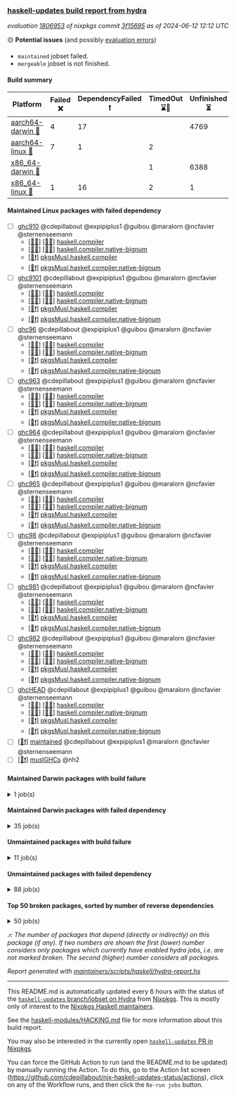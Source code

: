 ### [haskell-updates build report from hydra](https://hydra.nixos.org/jobset/nixpkgs/haskell-updates)
*evaluation [1806953](https://hydra.nixos.org/eval/1806953) of nixpkgs commit [3f15695](https://github.com/NixOS/nixpkgs/commits/3f15695b1a6e794fb9716f2ce68859574a1ebc49) as of 2024-06-12 12:12 UTC*

🟡 **Potential issues** (and possibly [evaluation errors](https://hydra.nixos.org/jobset/nixpkgs/haskell-updates))
  * `maintained` jobset failed.
  * `mergeable` jobset is not finished.

#### Build summary

 | Platform | Failed ❌ | DependencyFailed ❗ | TimedOut ⌛🚫 | Unfinished ⏳ | Success ✅ | 
 | --- | --- | --- | --- | --- | --- | 
 | [aarch64-darwin 🍏](https://hydra.nixos.org/eval/1806953?filter=.aarch64-darwin) | 4 | 17 |  | 4769 | 1640 | 
 | [aarch64-linux 📱](https://hydra.nixos.org/eval/1806953?filter=.aarch64-linux) | 7 | 1 | 2 |  | 6454 | 
 | [x86_64-darwin 🍎](https://hydra.nixos.org/eval/1806953?filter=.x86_64-darwin) |  |  | 1 | 6388 | 25 | 
 | [x86_64-linux 🐧](https://hydra.nixos.org/eval/1806953?filter=.x86_64-linux) | 1 | 16 | 2 | 1 | 6498 | 
#### Maintained Linux packages with failed dependency
- [ ] [ghc910](https://hydra.nixos.org/eval/1806953?filter=ghc910) @cdepillabout @expipiplus1 @guibou @maralorn @ncfavier @sternenseemann
  - [[📱✅]](https://hydra.nixos.org/build/262668985) [[🐧✅]](https://hydra.nixos.org/build/262659595) [haskell.compiler](https://hydra.nixos.org/eval/1806953?filter=haskell.compiler.ghc910)
  - [[📱✅]](https://hydra.nixos.org/build/262664456) [[🐧✅]](https://hydra.nixos.org/build/262670418) [haskell.compiler.native-bignum](https://hydra.nixos.org/eval/1806953?filter=haskell.compiler.native-bignum.ghc910)
  -  [[🐧❗]](https://hydra.nixos.org/build/262653115) [pkgsMusl.haskell.compiler](https://hydra.nixos.org/eval/1806953?filter=pkgsMusl.haskell.compiler.ghc910)
  -  [[🐧❗]](https://hydra.nixos.org/build/262666274) [pkgsMusl.haskell.compiler.native-bignum](https://hydra.nixos.org/eval/1806953?filter=pkgsMusl.haskell.compiler.native-bignum.ghc910)
- [ ] [ghc9101](https://hydra.nixos.org/eval/1806953?filter=ghc9101) @cdepillabout @expipiplus1 @guibou @maralorn @ncfavier @sternenseemann
  - [[📱✅]](https://hydra.nixos.org/build/262672603) [[🐧✅]](https://hydra.nixos.org/build/262656991) [haskell.compiler](https://hydra.nixos.org/eval/1806953?filter=haskell.compiler.ghc9101)
  - [[📱✅]](https://hydra.nixos.org/build/262657693) [[🐧✅]](https://hydra.nixos.org/build/262670287) [haskell.compiler.native-bignum](https://hydra.nixos.org/eval/1806953?filter=haskell.compiler.native-bignum.ghc9101)
  -  [[🐧❗]](https://hydra.nixos.org/build/262668291) [pkgsMusl.haskell.compiler](https://hydra.nixos.org/eval/1806953?filter=pkgsMusl.haskell.compiler.ghc9101)
  -  [[🐧❗]](https://hydra.nixos.org/build/262656759) [pkgsMusl.haskell.compiler.native-bignum](https://hydra.nixos.org/eval/1806953?filter=pkgsMusl.haskell.compiler.native-bignum.ghc9101)
- [ ] [ghc96](https://hydra.nixos.org/eval/1806953?filter=ghc96) @cdepillabout @expipiplus1 @guibou @maralorn @ncfavier @sternenseemann
  - [[📱✅]](https://hydra.nixos.org/build/262652134) [[🐧✅]](https://hydra.nixos.org/build/262649803) [haskell.compiler](https://hydra.nixos.org/eval/1806953?filter=haskell.compiler.ghc96)
  - [[📱✅]](https://hydra.nixos.org/build/262665569) [[🐧✅]](https://hydra.nixos.org/build/262648675) [haskell.compiler.native-bignum](https://hydra.nixos.org/eval/1806953?filter=haskell.compiler.native-bignum.ghc96)
  -  [[🐧❗]](https://hydra.nixos.org/build/262649143) [pkgsMusl.haskell.compiler](https://hydra.nixos.org/eval/1806953?filter=pkgsMusl.haskell.compiler.ghc96)
  -  [[🐧❗]](https://hydra.nixos.org/build/262656483) [pkgsMusl.haskell.compiler.native-bignum](https://hydra.nixos.org/eval/1806953?filter=pkgsMusl.haskell.compiler.native-bignum.ghc96)
- [ ] [ghc963](https://hydra.nixos.org/eval/1806953?filter=ghc963) @cdepillabout @expipiplus1 @guibou @maralorn @ncfavier @sternenseemann
  - [[📱✅]](https://hydra.nixos.org/build/262657790) [[🐧✅]](https://hydra.nixos.org/build/262672709) [haskell.compiler](https://hydra.nixos.org/eval/1806953?filter=haskell.compiler.ghc963)
  - [[📱✅]](https://hydra.nixos.org/build/262663211) [[🐧✅]](https://hydra.nixos.org/build/262647932) [haskell.compiler.native-bignum](https://hydra.nixos.org/eval/1806953?filter=haskell.compiler.native-bignum.ghc963)
  -  [[🐧❗]](https://hydra.nixos.org/build/262664681) [pkgsMusl.haskell.compiler](https://hydra.nixos.org/eval/1806953?filter=pkgsMusl.haskell.compiler.ghc963)
  -  [[🐧❗]](https://hydra.nixos.org/build/262672292) [pkgsMusl.haskell.compiler.native-bignum](https://hydra.nixos.org/eval/1806953?filter=pkgsMusl.haskell.compiler.native-bignum.ghc963)
- [ ] [ghc964](https://hydra.nixos.org/eval/1806953?filter=ghc964) @cdepillabout @expipiplus1 @guibou @maralorn @ncfavier @sternenseemann
  - [[📱✅]](https://hydra.nixos.org/build/262666305) [[🐧✅]](https://hydra.nixos.org/build/262672282) [haskell.compiler](https://hydra.nixos.org/eval/1806953?filter=haskell.compiler.ghc964)
  - [[📱✅]](https://hydra.nixos.org/build/262674040) [[🐧✅]](https://hydra.nixos.org/build/262664353) [haskell.compiler.native-bignum](https://hydra.nixos.org/eval/1806953?filter=haskell.compiler.native-bignum.ghc964)
  -  [[🐧❗]](https://hydra.nixos.org/build/262655458) [pkgsMusl.haskell.compiler](https://hydra.nixos.org/eval/1806953?filter=pkgsMusl.haskell.compiler.ghc964)
  -  [[🐧❗]](https://hydra.nixos.org/build/262664731) [pkgsMusl.haskell.compiler.native-bignum](https://hydra.nixos.org/eval/1806953?filter=pkgsMusl.haskell.compiler.native-bignum.ghc964)
- [ ] [ghc965](https://hydra.nixos.org/eval/1806953?filter=ghc965) @cdepillabout @expipiplus1 @guibou @maralorn @ncfavier @sternenseemann
  - [[📱✅]](https://hydra.nixos.org/build/262668397) [[🐧✅]](https://hydra.nixos.org/build/262671980) [haskell.compiler](https://hydra.nixos.org/eval/1806953?filter=haskell.compiler.ghc965)
  - [[📱✅]](https://hydra.nixos.org/build/262657761) [[🐧✅]](https://hydra.nixos.org/build/262661853) [haskell.compiler.native-bignum](https://hydra.nixos.org/eval/1806953?filter=haskell.compiler.native-bignum.ghc965)
  -  [[🐧❗]](https://hydra.nixos.org/build/262664962) [pkgsMusl.haskell.compiler](https://hydra.nixos.org/eval/1806953?filter=pkgsMusl.haskell.compiler.ghc965)
  -  [[🐧❗]](https://hydra.nixos.org/build/262668226) [pkgsMusl.haskell.compiler.native-bignum](https://hydra.nixos.org/eval/1806953?filter=pkgsMusl.haskell.compiler.native-bignum.ghc965)
- [ ] [ghc98](https://hydra.nixos.org/eval/1806953?filter=ghc98) @cdepillabout @expipiplus1 @guibou @maralorn @ncfavier @sternenseemann
  - [[📱✅]](https://hydra.nixos.org/build/262673169) [[🐧✅]](https://hydra.nixos.org/build/262650294) [haskell.compiler](https://hydra.nixos.org/eval/1806953?filter=haskell.compiler.ghc98)
  - [[📱✅]](https://hydra.nixos.org/build/262665316) [[🐧✅]](https://hydra.nixos.org/build/262665090) [haskell.compiler.native-bignum](https://hydra.nixos.org/eval/1806953?filter=haskell.compiler.native-bignum.ghc98)
  -  [[🐧❗]](https://hydra.nixos.org/build/262667784) [pkgsMusl.haskell.compiler](https://hydra.nixos.org/eval/1806953?filter=pkgsMusl.haskell.compiler.ghc98)
  -  [[🐧❗]](https://hydra.nixos.org/build/262670966) [pkgsMusl.haskell.compiler.native-bignum](https://hydra.nixos.org/eval/1806953?filter=pkgsMusl.haskell.compiler.native-bignum.ghc98)
- [ ] [ghc981](https://hydra.nixos.org/eval/1806953?filter=ghc981) @cdepillabout @expipiplus1 @guibou @maralorn @ncfavier @sternenseemann
  - [[📱✅]](https://hydra.nixos.org/build/262673276) [[🐧✅]](https://hydra.nixos.org/build/262674209) [haskell.compiler](https://hydra.nixos.org/eval/1806953?filter=haskell.compiler.ghc981)
  - [[📱✅]](https://hydra.nixos.org/build/262652824) [[🐧✅]](https://hydra.nixos.org/build/262675176) [haskell.compiler.native-bignum](https://hydra.nixos.org/eval/1806953?filter=haskell.compiler.native-bignum.ghc981)
  -  [[🐧❗]](https://hydra.nixos.org/build/262675153) [pkgsMusl.haskell.compiler](https://hydra.nixos.org/eval/1806953?filter=pkgsMusl.haskell.compiler.ghc981)
  -  [[🐧❗]](https://hydra.nixos.org/build/262653197) [pkgsMusl.haskell.compiler.native-bignum](https://hydra.nixos.org/eval/1806953?filter=pkgsMusl.haskell.compiler.native-bignum.ghc981)
- [ ] [ghc982](https://hydra.nixos.org/eval/1806953?filter=ghc982) @cdepillabout @expipiplus1 @guibou @maralorn @ncfavier @sternenseemann
  - [[📱✅]](https://hydra.nixos.org/build/262661906) [[🐧✅]](https://hydra.nixos.org/build/262670037) [haskell.compiler](https://hydra.nixos.org/eval/1806953?filter=haskell.compiler.ghc982)
  - [[📱✅]](https://hydra.nixos.org/build/262673898) [[🐧✅]](https://hydra.nixos.org/build/262657211) [haskell.compiler.native-bignum](https://hydra.nixos.org/eval/1806953?filter=haskell.compiler.native-bignum.ghc982)
  -  [[🐧❗]](https://hydra.nixos.org/build/262667290) [pkgsMusl.haskell.compiler](https://hydra.nixos.org/eval/1806953?filter=pkgsMusl.haskell.compiler.ghc982)
  -  [[🐧❗]](https://hydra.nixos.org/build/262650996) [pkgsMusl.haskell.compiler.native-bignum](https://hydra.nixos.org/eval/1806953?filter=pkgsMusl.haskell.compiler.native-bignum.ghc982)
- [ ] [ghcHEAD](https://hydra.nixos.org/eval/1806953?filter=ghcHEAD) @cdepillabout @expipiplus1 @guibou @maralorn @ncfavier @sternenseemann
  - [[📱✅]](https://hydra.nixos.org/build/262673686) [[🐧✅]](https://hydra.nixos.org/build/262653741) [haskell.compiler](https://hydra.nixos.org/eval/1806953?filter=haskell.compiler.ghcHEAD)
  - [[📱✅]](https://hydra.nixos.org/build/262671209) [[🐧✅]](https://hydra.nixos.org/build/262672329) [haskell.compiler.native-bignum](https://hydra.nixos.org/eval/1806953?filter=haskell.compiler.native-bignum.ghcHEAD)
  -  [[🐧❗]](https://hydra.nixos.org/build/262659274) [pkgsMusl.haskell.compiler](https://hydra.nixos.org/eval/1806953?filter=pkgsMusl.haskell.compiler.ghcHEAD)
  -  [[🐧❗]](https://hydra.nixos.org/build/262664565) [pkgsMusl.haskell.compiler.native-bignum](https://hydra.nixos.org/eval/1806953?filter=pkgsMusl.haskell.compiler.native-bignum.ghcHEAD)
- [ ] [[🐧❗]](https://hydra.nixos.org/build/262679110) [maintained](https://hydra.nixos.org/eval/1806953?filter=maintained) @cdepillabout @expipiplus1 @maralorn @ncfavier @sternenseemann
- [ ] [[🐧❗]](https://hydra.nixos.org/build/262653265) [muslGHCs](https://hydra.nixos.org/eval/1806953?filter=muslGHCs) @nh2
#### Maintained Darwin packages with build failure
<details><summary>1 job(s) </summary>

- [ ] [[🍏❌]](https://hydra.nixos.org/build/262672564) [[🍎⏳]](https://hydra.nixos.org/build/262656788) [haskellPackages.gcodehs](https://hydra.nixos.org/eval/1806953?filter=haskellPackages.gcodehs) @sorki
</details>

#### Maintained Darwin packages with failed dependency
<details><summary>35 job(s) </summary>

- [ ] [cabal2nix](https://hydra.nixos.org/eval/1806953?filter=cabal2nix) @sternenseemann
  - [[🍏⏳]](https://hydra.nixos.org/build/262658434) [[🍎⏳]](https://hydra.nixos.org/build/262669619) [toplevel](https://hydra.nixos.org/eval/1806953?filter=cabal2nix)
  - [[🍏⏳]](https://hydra.nixos.org/build/262660724) [[🍎⏳]](https://hydra.nixos.org/build/262663101) [haskell.packages.ghc8107](https://hydra.nixos.org/eval/1806953?filter=haskell.packages.ghc8107.cabal2nix)
  - [[🍏❗]](https://hydra.nixos.org/build/262662959) [[🍎⏳]](https://hydra.nixos.org/build/262670294) [haskell.packages.ghc902](https://hydra.nixos.org/eval/1806953?filter=haskell.packages.ghc902.cabal2nix)
  - [[🍏⏳]](https://hydra.nixos.org/build/262661868) [[🍎⏳]](https://hydra.nixos.org/build/262652999) [haskell.packages.ghc925](https://hydra.nixos.org/eval/1806953?filter=haskell.packages.ghc925.cabal2nix)
  - [[🍏⏳]](https://hydra.nixos.org/build/262655390) [[🍎⏳]](https://hydra.nixos.org/build/262664249) [haskell.packages.ghc926](https://hydra.nixos.org/eval/1806953?filter=haskell.packages.ghc926.cabal2nix)
  - [[🍏⏳]](https://hydra.nixos.org/build/262659290) [[🍎⏳]](https://hydra.nixos.org/build/262665222) [haskell.packages.ghc927](https://hydra.nixos.org/eval/1806953?filter=haskell.packages.ghc927.cabal2nix)
  - [[🍏⏳]](https://hydra.nixos.org/build/262649923) [[🍎⏳]](https://hydra.nixos.org/build/262662900) [haskell.packages.ghc928](https://hydra.nixos.org/eval/1806953?filter=haskell.packages.ghc928.cabal2nix)
  - [[🍏⏳]](https://hydra.nixos.org/build/262670561) [[🍎⏳]](https://hydra.nixos.org/build/262672267) [haskell.packages.ghc945](https://hydra.nixos.org/eval/1806953?filter=haskell.packages.ghc945.cabal2nix)
  - [[🍏⏳]](https://hydra.nixos.org/build/262668496) [[🍎⏳]](https://hydra.nixos.org/build/262653339) [haskell.packages.ghc946](https://hydra.nixos.org/eval/1806953?filter=haskell.packages.ghc946.cabal2nix)
  - [[🍏⏳]](https://hydra.nixos.org/build/262654054) [[🍎⏳]](https://hydra.nixos.org/build/262648423) [haskell.packages.ghc947](https://hydra.nixos.org/eval/1806953?filter=haskell.packages.ghc947.cabal2nix)
  - [[🍏⏳]](https://hydra.nixos.org/build/262654268) [[🍎⏳]](https://hydra.nixos.org/build/262667979) [haskell.packages.ghc948](https://hydra.nixos.org/eval/1806953?filter=haskell.packages.ghc948.cabal2nix)
  - [[🍏⏳]](https://hydra.nixos.org/build/262662316) [[🍎⏳]](https://hydra.nixos.org/build/262674424) [haskell.packages.ghc963](https://hydra.nixos.org/eval/1806953?filter=haskell.packages.ghc963.cabal2nix)
  - [[🍏⏳]](https://hydra.nixos.org/build/262660552) [[🍎⏳]](https://hydra.nixos.org/build/262652227) [haskell.packages.ghc964](https://hydra.nixos.org/eval/1806953?filter=haskell.packages.ghc964.cabal2nix)
  - [[🍏⏳]](https://hydra.nixos.org/build/262672176) [[🍎⏳]](https://hydra.nixos.org/build/262651581) [haskell.packages.ghc965](https://hydra.nixos.org/eval/1806953?filter=haskell.packages.ghc965.cabal2nix)
  - [[🍏⏳]](https://hydra.nixos.org/build/262663762) [[🍎⏳]](https://hydra.nixos.org/build/262662639) [haskell.packages.ghc981](https://hydra.nixos.org/eval/1806953?filter=haskell.packages.ghc981.cabal2nix)
  - [[🍏⏳]](https://hydra.nixos.org/build/262650985) [[🍎⏳]](https://hydra.nixos.org/build/262655025) [haskell.packages.ghc982](https://hydra.nixos.org/eval/1806953?filter=haskell.packages.ghc982.cabal2nix)
  - [[🍏⏳]](https://hydra.nixos.org/build/262674659) [[🍎⏳]](https://hydra.nixos.org/build/262671994) [haskellPackages](https://hydra.nixos.org/eval/1806953?filter=haskellPackages.cabal2nix)
- [ ] [weeder](https://hydra.nixos.org/eval/1806953?filter=weeder) @maralorn
  - [[🍏⏳]](https://hydra.nixos.org/build/262654020) [[🍎⏳]](https://hydra.nixos.org/build/262649399) [haskell.packages.ghc8107](https://hydra.nixos.org/eval/1806953?filter=haskell.packages.ghc8107.weeder)
  - [[🍏❗]](https://hydra.nixos.org/build/262654198) [[🍎⏳]](https://hydra.nixos.org/build/262658463) [haskell.packages.ghc902](https://hydra.nixos.org/eval/1806953?filter=haskell.packages.ghc902.weeder)
  - [[🍏⏳]](https://hydra.nixos.org/build/262659867) [[🍎⏳]](https://hydra.nixos.org/build/262668182) [haskell.packages.ghc925](https://hydra.nixos.org/eval/1806953?filter=haskell.packages.ghc925.weeder)
  - [[🍏⏳]](https://hydra.nixos.org/build/262672558) [[🍎⏳]](https://hydra.nixos.org/build/262654893) [haskell.packages.ghc926](https://hydra.nixos.org/eval/1806953?filter=haskell.packages.ghc926.weeder)
  - [[🍏⏳]](https://hydra.nixos.org/build/262654933) [[🍎⏳]](https://hydra.nixos.org/build/262651204) [haskell.packages.ghc927](https://hydra.nixos.org/eval/1806953?filter=haskell.packages.ghc927.weeder)
  - [[🍏⏳]](https://hydra.nixos.org/build/262671247) [[🍎⏳]](https://hydra.nixos.org/build/262662405) [haskell.packages.ghc928](https://hydra.nixos.org/eval/1806953?filter=haskell.packages.ghc928.weeder)
  - [[🍏⏳]](https://hydra.nixos.org/build/262666470) [[🍎⏳]](https://hydra.nixos.org/build/262648104) [haskell.packages.ghc945](https://hydra.nixos.org/eval/1806953?filter=haskell.packages.ghc945.weeder)
  - [[🍏⏳]](https://hydra.nixos.org/build/262675065) [[🍎⏳]](https://hydra.nixos.org/build/262658648) [haskell.packages.ghc946](https://hydra.nixos.org/eval/1806953?filter=haskell.packages.ghc946.weeder)
  - [[🍏⏳]](https://hydra.nixos.org/build/262650345) [[🍎⏳]](https://hydra.nixos.org/build/262656130) [haskell.packages.ghc947](https://hydra.nixos.org/eval/1806953?filter=haskell.packages.ghc947.weeder)
  - [[🍏⏳]](https://hydra.nixos.org/build/262650055) [[🍎⏳]](https://hydra.nixos.org/build/262672118) [haskell.packages.ghc948](https://hydra.nixos.org/eval/1806953?filter=haskell.packages.ghc948.weeder)
  - [[🍏⏳]](https://hydra.nixos.org/build/262668289) [[🍎⏳]](https://hydra.nixos.org/build/262657407) [haskell.packages.ghc963](https://hydra.nixos.org/eval/1806953?filter=haskell.packages.ghc963.weeder)
  - [[🍏⏳]](https://hydra.nixos.org/build/262658599) [[🍎⏳]](https://hydra.nixos.org/build/262663705) [haskell.packages.ghc964](https://hydra.nixos.org/eval/1806953?filter=haskell.packages.ghc964.weeder)
  - [[🍏✅]](https://hydra.nixos.org/build/262657644) [[🍎⏳]](https://hydra.nixos.org/build/262670073) [haskell.packages.ghc965](https://hydra.nixos.org/eval/1806953?filter=haskell.packages.ghc965.weeder)
  - [[🍏⏳]](https://hydra.nixos.org/build/262669187) [[🍎⏳]](https://hydra.nixos.org/build/262669635) [haskell.packages.ghc981](https://hydra.nixos.org/eval/1806953?filter=haskell.packages.ghc981.weeder)
  - [[🍏⏳]](https://hydra.nixos.org/build/262668221) [[🍎⏳]](https://hydra.nixos.org/build/262667079) [haskell.packages.ghc982](https://hydra.nixos.org/eval/1806953?filter=haskell.packages.ghc982.weeder)
  - [[🍏✅]](https://hydra.nixos.org/build/262672588) [[🍎⏳]](https://hydra.nixos.org/build/262659927) [haskellPackages](https://hydra.nixos.org/eval/1806953?filter=haskellPackages.weeder)
</details>

#### Unmaintained packages with build failure
<details><summary>11 job(s) </summary>

- [ ] [[🍏❌]](https://hydra.nixos.org/build/262666548) [[📱✅]](https://hydra.nixos.org/build/262654835) [[🍎⏳]](https://hydra.nixos.org/build/262672854) [[🐧✅]](https://hydra.nixos.org/build/262671682) [haskellPackages.fmt](https://hydra.nixos.org/eval/1806953?filter=haskellPackages.fmt)  ⤴️ 7 | 26
- [ ] [[🍏❌]](https://hydra.nixos.org/build/262665851) [[📱✅]](https://hydra.nixos.org/build/262664325) [[🍎⏳]](https://hydra.nixos.org/build/262653904) [[🐧✅]](https://hydra.nixos.org/build/262659391) [haskellPackages.rawfilepath](https://hydra.nixos.org/eval/1806953?filter=haskellPackages.rawfilepath)  ⤴️ 1 | 2
- [ ] [[🍏⏳]](https://hydra.nixos.org/build/262664926) [[📱❌]](https://hydra.nixos.org/build/262669091) [[🍎⏳]](https://hydra.nixos.org/build/262658257) [[🐧✅]](https://hydra.nixos.org/build/262649167) [haskellPackages.nlopt-haskell](https://hydra.nixos.org/eval/1806953?filter=haskellPackages.nlopt-haskell)  ⤴️ 1 | 1
- [ ] [[🍏⏳]](https://hydra.nixos.org/build/262664262) [[📱❌]](https://hydra.nixos.org/build/262670634) [[🍎⏳]](https://hydra.nixos.org/build/262650110) [[🐧✅]](https://hydra.nixos.org/build/262655366) [haskellPackages.freetype2](https://hydra.nixos.org/eval/1806953?filter=haskellPackages.freetype2)  ⤴️ 0 | 12
- [ ] [[🍏⏳]](https://hydra.nixos.org/build/262657498) [[📱❌]](https://hydra.nixos.org/build/262660734) [[🍎⏳]](https://hydra.nixos.org/build/262673843) [[🐧✅]](https://hydra.nixos.org/build/262664893) [haskellPackages.hw-simd](https://hydra.nixos.org/eval/1806953?filter=haskellPackages.hw-simd)  ⤴️ 0 | 9
- [ ] [[🍏⏳]](https://hydra.nixos.org/build/262651648) [[📱❌]](https://hydra.nixos.org/build/262672499) [[🍎⏳]](https://hydra.nixos.org/build/262667060) [[🐧✅]](https://hydra.nixos.org/build/262649498) [haskellPackages.GOST34112012-Hash](https://hydra.nixos.org/eval/1806953?filter=haskellPackages.GOST34112012-Hash) 
- [ ] [[🍏⏳]](https://hydra.nixos.org/build/262657430) [[📱❌]](https://hydra.nixos.org/build/262671201) [[🍎⏳]](https://hydra.nixos.org/build/262670159) [[🐧✅]](https://hydra.nixos.org/build/262664883) [haskellPackages.HsASA](https://hydra.nixos.org/eval/1806953?filter=haskellPackages.HsASA) 
- [ ] [[🍏⏳]](https://hydra.nixos.org/build/262664083) [[📱✅]](https://hydra.nixos.org/build/262661467) [[🍎⏳]](https://hydra.nixos.org/build/262650057) [[🐧❌]](https://hydra.nixos.org/build/262673615) [haskellPackages.geodetics](https://hydra.nixos.org/eval/1806953?filter=haskellPackages.geodetics) 
- [ ] [[🍏❌]](https://hydra.nixos.org/build/262661163) [[📱✅]](https://hydra.nixos.org/build/262652819) [[🍎⏳]](https://hydra.nixos.org/build/262653684) [[🐧✅]](https://hydra.nixos.org/build/262674684) [haskellPackages.rdtsc-enolan](https://hydra.nixos.org/eval/1806953?filter=haskellPackages.rdtsc-enolan) 
- [ ] [[🍏⏳]](https://hydra.nixos.org/build/262668567) [[📱❌]](https://hydra.nixos.org/build/262669704) [[🍎⏳]](https://hydra.nixos.org/build/262667181) [[🐧✅]](https://hydra.nixos.org/build/262672081) [haskellPackages.simdutf](https://hydra.nixos.org/eval/1806953?filter=haskellPackages.simdutf) 
- [ ] [[📱❌]](https://hydra.nixos.org/build/262672387) [[🐧✅]](https://hydra.nixos.org/build/262654501) [haskellPackages.tasty-papi](https://hydra.nixos.org/eval/1806953?filter=haskellPackages.tasty-papi) 
</details>

#### Unmaintained packages with failed dependency
<details><summary>88 job(s) </summary>

- [ ] [random](https://hydra.nixos.org/eval/1806953?filter=random)  ⤴️ 2235 | 7326
  - [[🍏✅]](https://hydra.nixos.org/build/262660131) [[📱✅]](https://hydra.nixos.org/build/262664701) [[🍎⏳]](https://hydra.nixos.org/build/262653774) [[🐧✅]](https://hydra.nixos.org/build/262674084) [haskellPackages](https://hydra.nixos.org/eval/1806953?filter=haskellPackages.random)
  -    [[🐧❗]](https://hydra.nixos.org/build/262651721) [pkgsMusl.haskellPackages](https://hydra.nixos.org/eval/1806953?filter=pkgsMusl.haskellPackages.random)
  -    [[🐧✅]](https://hydra.nixos.org/build/262670089) [pkgsStatic.haskell.packages.native-bignum.ghc948](https://hydra.nixos.org/eval/1806953?filter=pkgsStatic.haskell.packages.native-bignum.ghc948.random)
  -    [[🐧✅]](https://hydra.nixos.org/build/262654598) [pkgsStatic.haskell.packages.native-bignum.ghc982](https://hydra.nixos.org/eval/1806953?filter=pkgsStatic.haskell.packages.native-bignum.ghc982.random)
  -    [[🐧✅]](https://hydra.nixos.org/build/262672590) [pkgsStatic.haskellPackages](https://hydra.nixos.org/eval/1806953?filter=pkgsStatic.haskellPackages.random)
- [ ] [lens](https://hydra.nixos.org/eval/1806953?filter=lens)  ⤴️ 712 | 2485
  - [[🍏✅]](https://hydra.nixos.org/build/262654959) [[📱✅]](https://hydra.nixos.org/build/262652322) [[🍎⏳]](https://hydra.nixos.org/build/262659211) [[🐧✅]](https://hydra.nixos.org/build/262668282) [haskellPackages](https://hydra.nixos.org/eval/1806953?filter=haskellPackages.lens)
  -    [[🐧❗]](https://hydra.nixos.org/build/262664344) [pkgsMusl.haskellPackages](https://hydra.nixos.org/eval/1806953?filter=pkgsMusl.haskellPackages.lens)
  -    [[🐧✅]](https://hydra.nixos.org/build/262673233) [pkgsStatic.haskell.packages.native-bignum.ghc948](https://hydra.nixos.org/eval/1806953?filter=pkgsStatic.haskell.packages.native-bignum.ghc948.lens)
  -    [[🐧✅]](https://hydra.nixos.org/build/262655763) [pkgsStatic.haskellPackages](https://hydra.nixos.org/eval/1806953?filter=pkgsStatic.haskellPackages.lens)
- [ ] [ihaskell](https://hydra.nixos.org/eval/1806953?filter=ihaskell)  ⤴️ 7 | 17
  -    [[🐧❗]](https://hydra.nixos.org/build/262665161) [toplevel](https://hydra.nixos.org/eval/1806953?filter=ihaskell)
  - [[🍏⏳]](https://hydra.nixos.org/build/262670369) [[📱✅]](https://hydra.nixos.org/build/262674817) [[🍎⏳]](https://hydra.nixos.org/build/262648753) [[🐧✅]](https://hydra.nixos.org/build/262648996) [haskellPackages](https://hydra.nixos.org/eval/1806953?filter=haskellPackages.ihaskell)
- [ ] [hpack](https://hydra.nixos.org/eval/1806953?filter=hpack)  ⤴️ 3 | 15
  - [[🍏⏳]](https://hydra.nixos.org/build/262661061) [[📱✅]](https://hydra.nixos.org/build/262661074) [[🍎⏳]](https://hydra.nixos.org/build/262668298) [[🐧✅]](https://hydra.nixos.org/build/262655474) [toplevel](https://hydra.nixos.org/eval/1806953?filter=hpack)
  - [[🍏⏳]](https://hydra.nixos.org/build/262665856) [[📱✅]](https://hydra.nixos.org/build/262657056) [[🍎⏳]](https://hydra.nixos.org/build/262674472) [[🐧✅]](https://hydra.nixos.org/build/262674466) [haskell.packages.ghc8107](https://hydra.nixos.org/eval/1806953?filter=haskell.packages.ghc8107.hpack)
  - [[🍏❗]](https://hydra.nixos.org/build/262660440) [[📱✅]](https://hydra.nixos.org/build/262671903) [[🍎⏳]](https://hydra.nixos.org/build/262667211) [[🐧✅]](https://hydra.nixos.org/build/262659639) [haskell.packages.ghc902](https://hydra.nixos.org/eval/1806953?filter=haskell.packages.ghc902.hpack)
  - [[🍏⏳]](https://hydra.nixos.org/build/262648335) [[📱✅]](https://hydra.nixos.org/build/262659328) [[🍎⏳]](https://hydra.nixos.org/build/262657007) [[🐧✅]](https://hydra.nixos.org/build/262653077) [haskell.packages.ghc925](https://hydra.nixos.org/eval/1806953?filter=haskell.packages.ghc925.hpack)
  - [[🍏⏳]](https://hydra.nixos.org/build/262672881) [[📱✅]](https://hydra.nixos.org/build/262655622) [[🍎⏳]](https://hydra.nixos.org/build/262653640) [[🐧✅]](https://hydra.nixos.org/build/262673135) [haskell.packages.ghc926](https://hydra.nixos.org/eval/1806953?filter=haskell.packages.ghc926.hpack)
  - [[🍏⏳]](https://hydra.nixos.org/build/262663207) [[📱✅]](https://hydra.nixos.org/build/262654215) [[🍎⏳]](https://hydra.nixos.org/build/262656686) [[🐧✅]](https://hydra.nixos.org/build/262666202) [haskell.packages.ghc927](https://hydra.nixos.org/eval/1806953?filter=haskell.packages.ghc927.hpack)
  - [[🍏⏳]](https://hydra.nixos.org/build/262669876) [[📱✅]](https://hydra.nixos.org/build/262662471) [[🍎⏳]](https://hydra.nixos.org/build/262669594) [[🐧✅]](https://hydra.nixos.org/build/262668507) [haskell.packages.ghc928](https://hydra.nixos.org/eval/1806953?filter=haskell.packages.ghc928.hpack)
  - [[🍏⏳]](https://hydra.nixos.org/build/262651255) [[📱✅]](https://hydra.nixos.org/build/262674404) [[🍎⏳]](https://hydra.nixos.org/build/262660797) [[🐧✅]](https://hydra.nixos.org/build/262666639) [haskell.packages.ghc945](https://hydra.nixos.org/eval/1806953?filter=haskell.packages.ghc945.hpack)
  - [[🍏⏳]](https://hydra.nixos.org/build/262652157) [[📱✅]](https://hydra.nixos.org/build/262674721) [[🍎⏳]](https://hydra.nixos.org/build/262670330) [[🐧✅]](https://hydra.nixos.org/build/262669622) [haskell.packages.ghc946](https://hydra.nixos.org/eval/1806953?filter=haskell.packages.ghc946.hpack)
  - [[🍏⏳]](https://hydra.nixos.org/build/262660580) [[📱✅]](https://hydra.nixos.org/build/262648481) [[🍎⏳]](https://hydra.nixos.org/build/262669358) [[🐧✅]](https://hydra.nixos.org/build/262663841) [haskell.packages.ghc947](https://hydra.nixos.org/eval/1806953?filter=haskell.packages.ghc947.hpack)
  - [[🍏⏳]](https://hydra.nixos.org/build/262651107) [[📱✅]](https://hydra.nixos.org/build/262666284) [[🍎⏳]](https://hydra.nixos.org/build/262671389) [[🐧✅]](https://hydra.nixos.org/build/262666921) [haskell.packages.ghc948](https://hydra.nixos.org/eval/1806953?filter=haskell.packages.ghc948.hpack)
  - [[🍏⏳]](https://hydra.nixos.org/build/262667073) [[📱✅]](https://hydra.nixos.org/build/262657070) [[🍎⏳]](https://hydra.nixos.org/build/262659808) [[🐧✅]](https://hydra.nixos.org/build/262662421) [haskell.packages.ghc963](https://hydra.nixos.org/eval/1806953?filter=haskell.packages.ghc963.hpack)
  - [[🍏⏳]](https://hydra.nixos.org/build/262664841) [[📱✅]](https://hydra.nixos.org/build/262660963) [[🍎⏳]](https://hydra.nixos.org/build/262669793) [[🐧✅]](https://hydra.nixos.org/build/262665869) [haskell.packages.ghc964](https://hydra.nixos.org/eval/1806953?filter=haskell.packages.ghc964.hpack)
  - [[🍏✅]](https://hydra.nixos.org/build/262664620) [[📱✅]](https://hydra.nixos.org/build/262653050) [[🍎⏳]](https://hydra.nixos.org/build/262660522) [[🐧✅]](https://hydra.nixos.org/build/262660881) [haskell.packages.ghc965](https://hydra.nixos.org/eval/1806953?filter=haskell.packages.ghc965.hpack)
  - [[🍏⏳]](https://hydra.nixos.org/build/262664342) [[📱✅]](https://hydra.nixos.org/build/262668043) [[🍎⏳]](https://hydra.nixos.org/build/262665328) [[🐧✅]](https://hydra.nixos.org/build/262664541) [haskell.packages.ghc981](https://hydra.nixos.org/eval/1806953?filter=haskell.packages.ghc981.hpack)
  - [[🍏⏳]](https://hydra.nixos.org/build/262649485) [[📱✅]](https://hydra.nixos.org/build/262664021) [[🍎⏳]](https://hydra.nixos.org/build/262655465) [[🐧✅]](https://hydra.nixos.org/build/262669152) [haskell.packages.ghc982](https://hydra.nixos.org/eval/1806953?filter=haskell.packages.ghc982.hpack)
  - [[🍏✅]](https://hydra.nixos.org/build/262671977) [[📱✅]](https://hydra.nixos.org/build/262665243) [[🍎⏳]](https://hydra.nixos.org/build/262664853) [[🐧✅]](https://hydra.nixos.org/build/262660453) [haskellPackages](https://hydra.nixos.org/eval/1806953?filter=haskellPackages.hpack)
- [ ] [[🍏❗]](https://hydra.nixos.org/build/262662220) [[📱✅]](https://hydra.nixos.org/build/262671040) [[🍎⏳]](https://hydra.nixos.org/build/262665503) [[🐧✅]](https://hydra.nixos.org/build/262649623) [haskellPackages.nyan-interpolation-core](https://hydra.nixos.org/eval/1806953?filter=haskellPackages.nyan-interpolation-core)  ⤴️ 2 | 2
- [ ] [hoogle](https://hydra.nixos.org/eval/1806953?filter=hoogle)  ⤴️ 1 | 5
  - [[🍏⏳]](https://hydra.nixos.org/build/262654635) [[📱✅]](https://hydra.nixos.org/build/262662385) [[🍎⏳]](https://hydra.nixos.org/build/262664075) [[🐧✅]](https://hydra.nixos.org/build/262662837) [haskell.packages.ghc8107](https://hydra.nixos.org/eval/1806953?filter=haskell.packages.ghc8107.hoogle)
  - [[🍏❗]](https://hydra.nixos.org/build/262658241) [[📱✅]](https://hydra.nixos.org/build/262651503) [[🍎⏳]](https://hydra.nixos.org/build/262647864) [[🐧✅]](https://hydra.nixos.org/build/262664248) [haskell.packages.ghc902](https://hydra.nixos.org/eval/1806953?filter=haskell.packages.ghc902.hoogle)
  - [[🍏⏳]](https://hydra.nixos.org/build/262656804) [[📱✅]](https://hydra.nixos.org/build/262659369) [[🍎⏳]](https://hydra.nixos.org/build/262657442) [[🐧✅]](https://hydra.nixos.org/build/262653501) [haskell.packages.ghc925](https://hydra.nixos.org/eval/1806953?filter=haskell.packages.ghc925.hoogle)
  - [[🍏⏳]](https://hydra.nixos.org/build/262647892) [[📱✅]](https://hydra.nixos.org/build/262673108) [[🍎⏳]](https://hydra.nixos.org/build/262670854) [[🐧✅]](https://hydra.nixos.org/build/262673039) [haskell.packages.ghc926](https://hydra.nixos.org/eval/1806953?filter=haskell.packages.ghc926.hoogle)
  - [[🍏⏳]](https://hydra.nixos.org/build/262650735) [[📱✅]](https://hydra.nixos.org/build/262650648) [[🍎⏳]](https://hydra.nixos.org/build/262651783) [[🐧✅]](https://hydra.nixos.org/build/262650893) [haskell.packages.ghc927](https://hydra.nixos.org/eval/1806953?filter=haskell.packages.ghc927.hoogle)
  - [[🍏⏳]](https://hydra.nixos.org/build/262652405) [[📱✅]](https://hydra.nixos.org/build/262673244) [[🍎⏳]](https://hydra.nixos.org/build/262652261) [[🐧✅]](https://hydra.nixos.org/build/262648010) [haskell.packages.ghc928](https://hydra.nixos.org/eval/1806953?filter=haskell.packages.ghc928.hoogle)
  - [[🍏⏳]](https://hydra.nixos.org/build/262666581) [[📱✅]](https://hydra.nixos.org/build/262665558) [[🍎⏳]](https://hydra.nixos.org/build/262651888) [[🐧✅]](https://hydra.nixos.org/build/262662594) [haskell.packages.ghc945](https://hydra.nixos.org/eval/1806953?filter=haskell.packages.ghc945.hoogle)
  - [[🍏⏳]](https://hydra.nixos.org/build/262651947) [[📱✅]](https://hydra.nixos.org/build/262658088) [[🍎⏳]](https://hydra.nixos.org/build/262648717) [[🐧✅]](https://hydra.nixos.org/build/262656862) [haskell.packages.ghc946](https://hydra.nixos.org/eval/1806953?filter=haskell.packages.ghc946.hoogle)
  - [[🍏⏳]](https://hydra.nixos.org/build/262667462) [[📱✅]](https://hydra.nixos.org/build/262665363) [[🍎⏳]](https://hydra.nixos.org/build/262664334) [[🐧✅]](https://hydra.nixos.org/build/262671471) [haskell.packages.ghc947](https://hydra.nixos.org/eval/1806953?filter=haskell.packages.ghc947.hoogle)
  - [[🍏⏳]](https://hydra.nixos.org/build/262664949) [[📱✅]](https://hydra.nixos.org/build/262659072) [[🍎⏳]](https://hydra.nixos.org/build/262666472) [[🐧✅]](https://hydra.nixos.org/build/262664074) [haskell.packages.ghc948](https://hydra.nixos.org/eval/1806953?filter=haskell.packages.ghc948.hoogle)
  - [[🍏⏳]](https://hydra.nixos.org/build/262657984) [[📱✅]](https://hydra.nixos.org/build/262656086) [[🍎⏳]](https://hydra.nixos.org/build/262671006) [[🐧✅]](https://hydra.nixos.org/build/262665296) [haskell.packages.ghc963](https://hydra.nixos.org/eval/1806953?filter=haskell.packages.ghc963.hoogle)
  - [[🍏⏳]](https://hydra.nixos.org/build/262657531) [[📱✅]](https://hydra.nixos.org/build/262666777) [[🍎⏳]](https://hydra.nixos.org/build/262673728) [[🐧✅]](https://hydra.nixos.org/build/262653727) [haskell.packages.ghc964](https://hydra.nixos.org/eval/1806953?filter=haskell.packages.ghc964.hoogle)
  - [[🍏✅]](https://hydra.nixos.org/build/262664934) [[📱✅]](https://hydra.nixos.org/build/262668227) [[🍎⏳]](https://hydra.nixos.org/build/262674586) [[🐧✅]](https://hydra.nixos.org/build/262675253) [haskell.packages.ghc965](https://hydra.nixos.org/eval/1806953?filter=haskell.packages.ghc965.hoogle)
  - [[🍏⏳]](https://hydra.nixos.org/build/262665236) [[📱✅]](https://hydra.nixos.org/build/262672541) [[🍎⏳]](https://hydra.nixos.org/build/262664002) [[🐧✅]](https://hydra.nixos.org/build/262662265) [haskell.packages.ghc981](https://hydra.nixos.org/eval/1806953?filter=haskell.packages.ghc981.hoogle)
  - [[🍏⏳]](https://hydra.nixos.org/build/262667457) [[📱✅]](https://hydra.nixos.org/build/262665508) [[🍎⏳]](https://hydra.nixos.org/build/262659691) [[🐧✅]](https://hydra.nixos.org/build/262648601) [haskell.packages.ghc982](https://hydra.nixos.org/eval/1806953?filter=haskell.packages.ghc982.hoogle)
  - [[🍏✅]](https://hydra.nixos.org/build/262663220) [[📱✅]](https://hydra.nixos.org/build/262657546) [[🍎⏳]](https://hydra.nixos.org/build/262659334) [[🐧✅]](https://hydra.nixos.org/build/262661704) [haskellPackages](https://hydra.nixos.org/eval/1806953?filter=haskellPackages.hoogle)
- [ ] [[🍏❗]](https://hydra.nixos.org/build/262673171) [[📱✅]](https://hydra.nixos.org/build/262669781) [[🍎⏳]](https://hydra.nixos.org/build/262659790) [[🐧✅]](https://hydra.nixos.org/build/262656806) [haskellPackages.render-utf8](https://hydra.nixos.org/eval/1806953?filter=haskellPackages.render-utf8)  ⤴️ 0 | 1
- [ ] [[🍏❗]](https://hydra.nixos.org/build/262664813) [[📱✅]](https://hydra.nixos.org/build/262652864) [[🍎⏳]](https://hydra.nixos.org/build/262648720) [[🐧✅]](https://hydra.nixos.org/build/262656219) [haskellPackages.amqp-utils](https://hydra.nixos.org/eval/1806953?filter=haskellPackages.amqp-utils) 
- [ ] [cabal2nix-unstable](https://hydra.nixos.org/eval/1806953?filter=cabal2nix-unstable) 
  - [[🍏⏳]](https://hydra.nixos.org/build/262661002) [[📱✅]](https://hydra.nixos.org/build/262661863) [[🍎⏳]](https://hydra.nixos.org/build/262649781) [[🐧✅]](https://hydra.nixos.org/build/262657591) [haskell.packages.ghc8107](https://hydra.nixos.org/eval/1806953?filter=haskell.packages.ghc8107.cabal2nix-unstable)
  - [[🍏❗]](https://hydra.nixos.org/build/262652500) [[📱✅]](https://hydra.nixos.org/build/262662862) [[🍎⏳]](https://hydra.nixos.org/build/262672382) [[🐧✅]](https://hydra.nixos.org/build/262654691) [haskell.packages.ghc902](https://hydra.nixos.org/eval/1806953?filter=haskell.packages.ghc902.cabal2nix-unstable)
  - [[🍏⏳]](https://hydra.nixos.org/build/262665797) [[📱✅]](https://hydra.nixos.org/build/262674467) [[🍎⏳]](https://hydra.nixos.org/build/262662260) [[🐧✅]](https://hydra.nixos.org/build/262665631) [haskell.packages.ghc925](https://hydra.nixos.org/eval/1806953?filter=haskell.packages.ghc925.cabal2nix-unstable)
  - [[🍏⏳]](https://hydra.nixos.org/build/262663257) [[📱✅]](https://hydra.nixos.org/build/262662849) [[🍎⏳]](https://hydra.nixos.org/build/262665013) [[🐧✅]](https://hydra.nixos.org/build/262653233) [haskell.packages.ghc926](https://hydra.nixos.org/eval/1806953?filter=haskell.packages.ghc926.cabal2nix-unstable)
  - [[🍏⏳]](https://hydra.nixos.org/build/262657922) [[📱✅]](https://hydra.nixos.org/build/262656913) [[🍎⏳]](https://hydra.nixos.org/build/262658999) [[🐧✅]](https://hydra.nixos.org/build/262666561) [haskell.packages.ghc927](https://hydra.nixos.org/eval/1806953?filter=haskell.packages.ghc927.cabal2nix-unstable)
  - [[🍏⏳]](https://hydra.nixos.org/build/262661334) [[📱✅]](https://hydra.nixos.org/build/262661487) [[🍎⏳]](https://hydra.nixos.org/build/262659001) [[🐧✅]](https://hydra.nixos.org/build/262673576) [haskell.packages.ghc928](https://hydra.nixos.org/eval/1806953?filter=haskell.packages.ghc928.cabal2nix-unstable)
  - [[🍏⏳]](https://hydra.nixos.org/build/262671940) [[📱✅]](https://hydra.nixos.org/build/262648401) [[🍎⏳]](https://hydra.nixos.org/build/262665484) [[🐧✅]](https://hydra.nixos.org/build/262665034) [haskell.packages.ghc945](https://hydra.nixos.org/eval/1806953?filter=haskell.packages.ghc945.cabal2nix-unstable)
  - [[🍏⏳]](https://hydra.nixos.org/build/262662924) [[📱✅]](https://hydra.nixos.org/build/262654705) [[🍎⏳]](https://hydra.nixos.org/build/262669940) [[🐧✅]](https://hydra.nixos.org/build/262653123) [haskell.packages.ghc946](https://hydra.nixos.org/eval/1806953?filter=haskell.packages.ghc946.cabal2nix-unstable)
  - [[🍏⏳]](https://hydra.nixos.org/build/262651110) [[📱✅]](https://hydra.nixos.org/build/262651127) [[🍎⏳]](https://hydra.nixos.org/build/262652649) [[🐧✅]](https://hydra.nixos.org/build/262649192) [haskell.packages.ghc947](https://hydra.nixos.org/eval/1806953?filter=haskell.packages.ghc947.cabal2nix-unstable)
  - [[🍏⏳]](https://hydra.nixos.org/build/262668117) [[📱✅]](https://hydra.nixos.org/build/262656802) [[🍎⏳]](https://hydra.nixos.org/build/262651350) [[🐧✅]](https://hydra.nixos.org/build/262662121) [haskell.packages.ghc948](https://hydra.nixos.org/eval/1806953?filter=haskell.packages.ghc948.cabal2nix-unstable)
  - [[🍏⏳]](https://hydra.nixos.org/build/262668727) [[📱✅]](https://hydra.nixos.org/build/262670643) [[🍎⏳]](https://hydra.nixos.org/build/262661780) [[🐧✅]](https://hydra.nixos.org/build/262667505) [haskell.packages.ghc963](https://hydra.nixos.org/eval/1806953?filter=haskell.packages.ghc963.cabal2nix-unstable)
  - [[🍏⏳]](https://hydra.nixos.org/build/262665967) [[📱✅]](https://hydra.nixos.org/build/262672028) [[🍎⏳]](https://hydra.nixos.org/build/262649456) [[🐧✅]](https://hydra.nixos.org/build/262663021) [haskell.packages.ghc964](https://hydra.nixos.org/eval/1806953?filter=haskell.packages.ghc964.cabal2nix-unstable)
  - [[🍏⏳]](https://hydra.nixos.org/build/262651504) [[📱✅]](https://hydra.nixos.org/build/262650562) [[🍎⏳]](https://hydra.nixos.org/build/262657006) [[🐧✅]](https://hydra.nixos.org/build/262671367) [haskell.packages.ghc965](https://hydra.nixos.org/eval/1806953?filter=haskell.packages.ghc965.cabal2nix-unstable)
  - [[🍏⏳]](https://hydra.nixos.org/build/262655635) [[📱✅]](https://hydra.nixos.org/build/262649028) [[🍎⏳]](https://hydra.nixos.org/build/262669751) [[🐧✅]](https://hydra.nixos.org/build/262668993) [haskell.packages.ghc981](https://hydra.nixos.org/eval/1806953?filter=haskell.packages.ghc981.cabal2nix-unstable)
  - [[🍏⏳]](https://hydra.nixos.org/build/262667076) [[📱✅]](https://hydra.nixos.org/build/262673009) [[🍎⏳]](https://hydra.nixos.org/build/262665926) [[🐧✅]](https://hydra.nixos.org/build/262653195) [haskell.packages.ghc982](https://hydra.nixos.org/eval/1806953?filter=haskell.packages.ghc982.cabal2nix-unstable)
  - [[🍏⏳]](https://hydra.nixos.org/build/262652936) [[📱✅]](https://hydra.nixos.org/build/262665256) [[🍎⏳]](https://hydra.nixos.org/build/262670655) [[🐧✅]](https://hydra.nixos.org/build/262672536) [haskellPackages](https://hydra.nixos.org/eval/1806953?filter=haskellPackages.cabal2nix-unstable)
- [ ] [[🍏❗]](https://hydra.nixos.org/build/262650267) [[📱✅]](https://hydra.nixos.org/build/262649518) [[🍎⏳]](https://hydra.nixos.org/build/262670647) [[🐧✅]](https://hydra.nixos.org/build/262652425) [haskellPackages.cardano-coin-selection](https://hydra.nixos.org/eval/1806953?filter=haskellPackages.cardano-coin-selection) 
- [ ] [[🍏❗]](https://hydra.nixos.org/build/262653138) [[📱✅]](https://hydra.nixos.org/build/262650881) [[🍎⏳]](https://hydra.nixos.org/build/262659205) [[🐧✅]](https://hydra.nixos.org/build/262670172) [haskellPackages.cgrep](https://hydra.nixos.org/eval/1806953?filter=haskellPackages.cgrep) 
- [ ] [[🍏❗]](https://hydra.nixos.org/build/262669417) [[📱✅]](https://hydra.nixos.org/build/262652124) [[🍎⏳]](https://hydra.nixos.org/build/262657441) [[🐧✅]](https://hydra.nixos.org/build/262651858) [haskellPackages.fmt-terminal-colors](https://hydra.nixos.org/eval/1806953?filter=haskellPackages.fmt-terminal-colors) 
- [ ] [hello](https://hydra.nixos.org/eval/1806953?filter=hello) 
  - [[🍏⏳]](https://hydra.nixos.org/build/262666486) [[📱✅]](https://hydra.nixos.org/build/262655135) [[🍎⏳]](https://hydra.nixos.org/build/262651752) [[🐧✅]](https://hydra.nixos.org/build/262653838) [haskellPackages](https://hydra.nixos.org/eval/1806953?filter=haskellPackages.hello)
  - [[🍏⏳]](https://hydra.nixos.org/build/262652016)  [[🍎⏳]](https://hydra.nixos.org/build/262654256) [[🐧✅]](https://hydra.nixos.org/build/262662409) [pkgsCross.ghcjs.haskell.packages.ghc98](https://hydra.nixos.org/eval/1806953?filter=pkgsCross.ghcjs.haskell.packages.ghc98.hello)
  - [[🍏⏳]](https://hydra.nixos.org/build/262656454)  [[🍎⏳]](https://hydra.nixos.org/build/262652698) [[🐧✅]](https://hydra.nixos.org/build/262665099) [pkgsCross.ghcjs.haskell.packages.ghcHEAD](https://hydra.nixos.org/eval/1806953?filter=pkgsCross.ghcjs.haskell.packages.ghcHEAD.hello)
  - [[🍏⏳]](https://hydra.nixos.org/build/262671338)  [[🍎⏳]](https://hydra.nixos.org/build/262671237) [[🐧✅]](https://hydra.nixos.org/build/262649385) [pkgsCross.ghcjs.haskellPackages](https://hydra.nixos.org/eval/1806953?filter=pkgsCross.ghcjs.haskellPackages.hello)
  -    [[🐧❗]](https://hydra.nixos.org/build/262667303) [pkgsMusl.haskellPackages](https://hydra.nixos.org/eval/1806953?filter=pkgsMusl.haskellPackages.hello)
  -    [[🐧✅]](https://hydra.nixos.org/build/262659417) [pkgsStatic.haskell.packages.native-bignum.ghc948](https://hydra.nixos.org/eval/1806953?filter=pkgsStatic.haskell.packages.native-bignum.ghc948.hello)
  -    [[🐧✅]](https://hydra.nixos.org/build/262654567) [pkgsStatic.haskell.packages.native-bignum.ghc982](https://hydra.nixos.org/eval/1806953?filter=pkgsStatic.haskell.packages.native-bignum.ghc982.hello)
  -    [[🐧✅]](https://hydra.nixos.org/build/262670500) [pkgsStatic.haskellPackages](https://hydra.nixos.org/eval/1806953?filter=pkgsStatic.haskellPackages.hello)
- [ ] [[🍏❗]](https://hydra.nixos.org/build/262707313) [[📱✅]](https://hydra.nixos.org/build/262707309) [[🍎⏳]](https://hydra.nixos.org/build/262707308) [[🐧✅]](https://hydra.nixos.org/build/262707311) [haskellPackages.hgdal](https://hydra.nixos.org/eval/1806953?filter=haskellPackages.hgdal) 
- [ ] [[🍏⏳]](https://hydra.nixos.org/build/262652638) [[📱❗]](https://hydra.nixos.org/build/262674261) [[🍎⏳]](https://hydra.nixos.org/build/262664210) [[🐧✅]](https://hydra.nixos.org/build/262653366) [haskellPackages.hmatrix-nlopt](https://hydra.nixos.org/eval/1806953?filter=haskellPackages.hmatrix-nlopt) 
- [ ] [[🍏❗]](https://hydra.nixos.org/build/262660204) [[📱✅]](https://hydra.nixos.org/build/262660828) [[🍎⏳]](https://hydra.nixos.org/build/262655419) [[🐧✅]](https://hydra.nixos.org/build/262665792) [haskellPackages.mem-info](https://hydra.nixos.org/eval/1806953?filter=haskellPackages.mem-info) 
- [ ] [[🍏❗]](https://hydra.nixos.org/build/262674655) [[📱✅]](https://hydra.nixos.org/build/262654194) [[🍎⏳]](https://hydra.nixos.org/build/262667897) [[🐧✅]](https://hydra.nixos.org/build/262656617) [haskellPackages.nyan-interpolation](https://hydra.nixos.org/eval/1806953?filter=haskellPackages.nyan-interpolation) 
- [ ] [[🍏❗]](https://hydra.nixos.org/build/262650480) [[📱✅]](https://hydra.nixos.org/build/262656081) [[🍎⏳]](https://hydra.nixos.org/build/262675093) [[🐧✅]](https://hydra.nixos.org/build/262670817) [haskellPackages.nyan-interpolation-simple](https://hydra.nixos.org/eval/1806953?filter=haskellPackages.nyan-interpolation-simple) 
- [ ] [[🍏❗]](https://hydra.nixos.org/build/262657829) [[📱✅]](https://hydra.nixos.org/build/262673543) [[🍎⏳]](https://hydra.nixos.org/build/262658515) [[🐧✅]](https://hydra.nixos.org/build/262649619) [haskellPackages.quickcheck-quid](https://hydra.nixos.org/eval/1806953?filter=haskellPackages.quickcheck-quid) 
- [ ] [[🍏❗]](https://hydra.nixos.org/build/262655942) [[📱✅]](https://hydra.nixos.org/build/262651300) [[🍎⏳]](https://hydra.nixos.org/build/262670240) [[🐧✅]](https://hydra.nixos.org/build/262664468) [haskellPackages.rg](https://hydra.nixos.org/eval/1806953?filter=haskellPackages.rg) 
</details>

#### Top 50 broken packages, sorted by number of reverse dependencies
<details><summary>50 job(s) </summary>

[gogol-core](https://packdeps.haskellers.com/reverse/gogol-core) ⤴️ 184  
[haskell98](https://packdeps.haskellers.com/reverse/haskell98) ⤴️ 152  
[failure](https://packdeps.haskellers.com/reverse/failure) ⤴️ 72  
[connection](https://packdeps.haskellers.com/reverse/connection) ⤴️ 56  
[enumerator](https://packdeps.haskellers.com/reverse/enumerator) ⤴️ 56  
[util](https://packdeps.haskellers.com/reverse/util) ⤴️ 49  
[derive](https://packdeps.haskellers.com/reverse/derive) ⤴️ 48  
[system-fileio](https://packdeps.haskellers.com/reverse/system-fileio) ⤴️ 45  
[web-routes](https://packdeps.haskellers.com/reverse/web-routes) ⤴️ 43  
[accelerate](https://packdeps.haskellers.com/reverse/accelerate) ⤴️ 42  
[syb-with-class](https://packdeps.haskellers.com/reverse/syb-with-class) ⤴️ 42  
[MonadCatchIO-transformers](https://packdeps.haskellers.com/reverse/MonadCatchIO-transformers) ⤴️ 41  
[TypeCompose](https://packdeps.haskellers.com/reverse/TypeCompose) ⤴️ 41  
[singletons-base](https://packdeps.haskellers.com/reverse/singletons-base) ⤴️ 41  
[PrimitiveArray](https://packdeps.haskellers.com/reverse/PrimitiveArray) ⤴️ 35  
[crypto-random](https://packdeps.haskellers.com/reverse/crypto-random) ⤴️ 35  
[rank1dynamic](https://packdeps.haskellers.com/reverse/rank1dynamic) ⤴️ 33  
[dual](https://packdeps.haskellers.com/reverse/dual) ⤴️ 32  
[hsp](https://packdeps.haskellers.com/reverse/hsp) ⤴️ 32  
[distributed-static](https://packdeps.haskellers.com/reverse/distributed-static) ⤴️ 31  
[language-ecmascript](https://packdeps.haskellers.com/reverse/language-ecmascript) ⤴️ 31  
[distributed-process](https://packdeps.haskellers.com/reverse/distributed-process) ⤴️ 30  
[iteratee](https://packdeps.haskellers.com/reverse/iteratee) ⤴️ 29  
[polysemy-time](https://packdeps.haskellers.com/reverse/polysemy-time) ⤴️ 29  
[composite-base](https://packdeps.haskellers.com/reverse/composite-base) ⤴️ 28  
[polysemy-resume](https://packdeps.haskellers.com/reverse/polysemy-resume) ⤴️ 28  
[polysemy-conc](https://packdeps.haskellers.com/reverse/polysemy-conc) ⤴️ 27  
[regexpr](https://packdeps.haskellers.com/reverse/regexpr) ⤴️ 26  
[crypto-numbers](https://packdeps.haskellers.com/reverse/crypto-numbers) ⤴️ 25  
[either-unwrap](https://packdeps.haskellers.com/reverse/either-unwrap) ⤴️ 25  
[polysemy-log](https://packdeps.haskellers.com/reverse/polysemy-log) ⤴️ 25  
[HList](https://packdeps.haskellers.com/reverse/HList) ⤴️ 24  
[web-routes-th](https://packdeps.haskellers.com/reverse/web-routes-th) ⤴️ 24  
[Crypto](https://packdeps.haskellers.com/reverse/Crypto) ⤴️ 22  
[crypto-pubkey](https://packdeps.haskellers.com/reverse/crypto-pubkey) ⤴️ 22  
[haskelldb](https://packdeps.haskellers.com/reverse/haskelldb) ⤴️ 22  
[wxdirect](https://packdeps.haskellers.com/reverse/wxdirect) ⤴️ 22  
[BiobaseTypes](https://packdeps.haskellers.com/reverse/BiobaseTypes) ⤴️ 21  
[alg](https://packdeps.haskellers.com/reverse/alg) ⤴️ 21  
[mmsyn2](https://packdeps.haskellers.com/reverse/mmsyn2) ⤴️ 21  
[userid](https://packdeps.haskellers.com/reverse/userid) ⤴️ 21  
[wxc](https://packdeps.haskellers.com/reverse/wxc) ⤴️ 21  
[biocore](https://packdeps.haskellers.com/reverse/biocore) ⤴️ 20  
[reform](https://packdeps.haskellers.com/reverse/reform) ⤴️ 20  
[wxcore](https://packdeps.haskellers.com/reverse/wxcore) ⤴️ 20  
[attoparsec-enumerator](https://packdeps.haskellers.com/reverse/attoparsec-enumerator) ⤴️ 19  
[bytestring-show](https://packdeps.haskellers.com/reverse/bytestring-show) ⤴️ 19  
[cprng-aes](https://packdeps.haskellers.com/reverse/cprng-aes) ⤴️ 19  
[fay](https://packdeps.haskellers.com/reverse/fay) ⤴️ 19  
[harp](https://packdeps.haskellers.com/reverse/harp) ⤴️ 19  
</details>


*⤴️: The number of packages that depend (directly or indirectly) on this package (if any). If two numbers are shown the first (lower) number considers only packages which currently have enabled hydra jobs, i.e. are not marked broken. The second (higher) number considers all packages.*

*Report generated with [maintainers/scripts/haskell/hydra-report.hs](https://github.com/NixOS/nixpkgs/blob/haskell-updates/maintainers/scripts/haskell/hydra-report.hs)*


----------------------------------------------------------------------

This README.md is automatically updated every 6 hours with the status of the
[`haskell-updates` branch/jobset on Hydra](https://hydra.nixos.org/jobset/nixpkgs/haskell-updates)
from [Nixpkgs](https://github.com/NixOS/nixpkgs).  This is mostly only of
interest to the [Nixpkgs Haskell maintainers](https://github.com/orgs/NixOS/teams/haskell).

See the
[haskell-modules/HACKING.md](https://github.com/NixOS/nixpkgs/blob/haskell-updates/pkgs/development/haskell-modules/HACKING.md)
file for more information about this build report.

You may also be interested in the currently open
[`haskell-updates` PR in Nixpkgs](https://github.com/nixos/nixpkgs/pulls?q=is%3Apr+is%3Aopen+head%3Ahaskell-updates).

You can force the GitHub Action to run (and the README.md to be updated) by
manually running the Action.  To do this, go to the Action list screen
(https://github.com/cdepillabout/nix-haskell-updates-status/actions),
click on any of the Workflow runs, and then click the `Re-run jobs` button.
